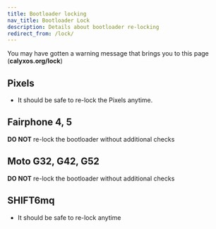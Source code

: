 ```yaml
---
title: Bootloader locking
nav_title: Bootloader Lock
description: Details about bootloader re-locking
redirect_from: /lock/
---
```


You may have gotten a warning message that brings you to this page (**calyxos.org/lock**)

## Pixels

* It should be safe to re-lock the Pixels anytime.

## Fairphone 4, 5

**DO NOT** re-lock the bootloader without additional checks

## Moto G32, G42, G52

**DO NOT** re-lock the bootloader without additional checks

## SHIFT6mq

* It should be safe to re-lock anytime
